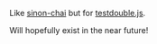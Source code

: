 Like [sinon-chai](https://github.com/domenic/sinon-chai) but for
[testdouble.js](https://github.com/testdouble/testdouble.js).

Will hopefully exist in the near future!
